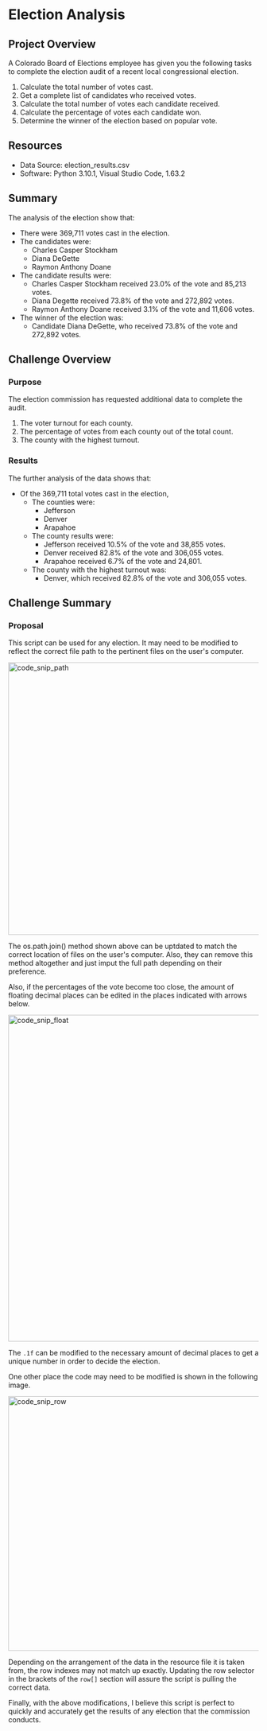 # Election Analysis

## Project Overview
A Colorado Board of Elections employee has given you the following tasks to complete the election audit of a recent local congressional election.

1. Calculate the total number of votes cast.
2. Get a complete list of candidates who received votes.
3. Calculate the total number of votes each candidate received.
4. Calculate the percentage of votes each candidate won.
5. Determine the winner of the election based on popular vote.

## Resources
- Data Source: election_results.csv
- Software: Python 3.10.1, Visual Studio Code, 1.63.2

## Summary
The analysis of the election show that:
- There were 369,711 votes cast in the election.
- The candidates were:
  - Charles Casper Stockham
  - Diana DeGette
  - Raymon Anthony Doane
- The candidate results were:
  - Charles Casper Stockham received 23.0% of the vote and 85,213 votes.
  - Diana Degette received 73.8% of the vote and 272,892 votes.
  - Raymon Anthony Doane received 3.1% of the vote and 11,606 votes.
- The winner of the election was:
  - Candidate Diana DeGette, who received 73.8% of the vote and 272,892 votes.

## Challenge Overview
### Purpose
The election commission has requested additional data to complete the audit.

1. The voter turnout for each county.
2. The percentage of votes from each county out of the total count.
3. The county with the highest turnout.

### Results
The further analysis of the data shows that:  
- Of the 369,711 total votes cast in the election,
  - The counties were:
    - Jefferson
    - Denver
    - Arapahoe
  - The county results were:
    - Jefferson received 10.5% of the vote and 38,855 votes.
    - Denver received 82.8% of the vote and 306,055 votes. 
    - Arapahoe received 6.7% of the vote and 24,801.
  - The county with the highest turnout was:
    - Denver, which received 82.8% of the vote and 306,055 votes.
## Challenge Summary
### Proposal
This script can be used for any election.  It may need to be modified to reflect the correct file path to the pertinent files on the user's computer.

<img width="548" alt="code_snip_path" src="https://user-images.githubusercontent.com/59906657/150364351-4a259b47-d31b-4372-a491-dea974258251.PNG">  

The os.path.join() method shown above can be uptdated to match the correct location of files on the user's computer.  Also, they can remove this method altogether and just imput the full path depending on their preference. 

Also, if the percentages of the vote become too close, the amount of floating decimal places can be edited in the places indicated with arrows below. 

<img width="657" alt="code_snip_float" src="https://user-images.githubusercontent.com/59906657/150365730-b3011ab5-30b8-4841-a53d-44f146ede4db.PNG">  

The `.1f` can be modified to the necessary amount of decimal places to get a unique number in order to decide the election.

One other place the code may need to be modified is shown in the following image.  

<img width="512" alt="code_snip_row" src="https://user-images.githubusercontent.com/59906657/150368196-2d9596af-2134-4bca-acbe-37bf0414b2c5.PNG">  

Depending on the arrangement of the data in the resource file it is taken from, the row indexes may not match up exactly.  Updating the row selector in the brackets of the `row[]` section will assure the script is pulling the correct data.

Finally, with the above modifications, I believe this script is perfect to quickly and accurately get the results of any election that the commission conducts. 
